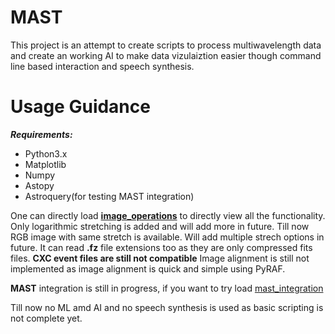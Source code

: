 # MAST
This project is an attempt to create scripts to process multiwavelength data and create an working AI to make data vizulaiztion easier though command line based interaction and speech synthesis.

#  Usage Guidance 
***Requirements:***
  * Python3.x 
  * Matplotlib
  * Numpy
  * Astopy
  * Astroquery(for testing MAST integration)
  
One can directly load [**image_operations**](./image_operations.py) to directly view all the functionality.
Only logarithmic stretching is added and will add more in future.
Till now RGB image with same stretch is available. Will add multiple strech options in future.
It can read **.fz** file extensions too as they are only compressed fits files. 
**CXC event files are still not compatible**
Image alignment is still not implemented as image alignment is quick and simple using PyRAF. 

**MAST** integration is still in progress, if you want to try load [mast_integration](/mast_integration.py) 



Till now no ML amd AI and no speech synthesis is used as basic scripting is not complete yet.
